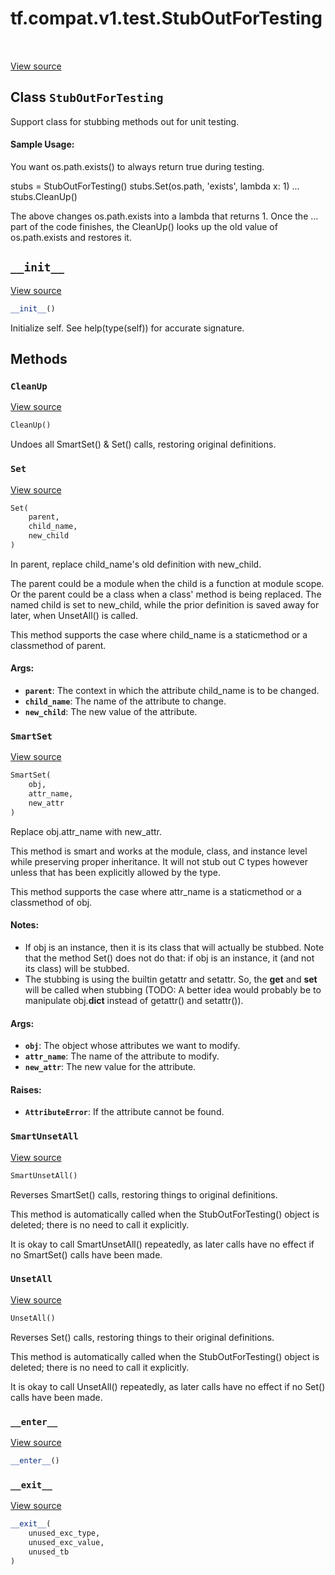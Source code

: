 <div itemscope itemtype="http://developers.google.com/ReferenceObject">
<meta itemprop="name" content="tf.compat.v1.test.StubOutForTesting" />
<meta itemprop="path" content="Stable" />
<meta itemprop="property" content="CleanUp"/>
<meta itemprop="property" content="Set"/>
<meta itemprop="property" content="SmartSet"/>
<meta itemprop="property" content="SmartUnsetAll"/>
<meta itemprop="property" content="UnsetAll"/>
<meta itemprop="property" content="__enter__"/>
<meta itemprop="property" content="__exit__"/>
<meta itemprop="property" content="__init__"/>
</div>

# tf.compat.v1.test.StubOutForTesting

<!-- Insert buttons and diff -->

<table class="tfo-notebook-buttons tfo-api" align="left">
</table>

<a target="_blank" href="/code/stable/tensorflow/python/platform/googletest.py">View source</a>



## Class `StubOutForTesting`

Support class for stubbing methods out for unit testing.



<!-- Placeholder for "Used in" -->


#### Sample Usage:



You want os.path.exists() to always return true during testing.

   stubs = StubOutForTesting()
   stubs.Set(os.path, 'exists', lambda x: 1)
     ...
   stubs.CleanUp()

The above changes os.path.exists into a lambda that returns 1.  Once
the ... part of the code finishes, the CleanUp() looks up the old
value of os.path.exists and restores it.

<h2 id="__init__"><code>__init__</code></h2>

<a target="_blank" href="/code/stable/tensorflow/python/platform/googletest.py">View source</a>

``` python
__init__()
```

Initialize self.  See help(type(self)) for accurate signature.




## Methods

<h3 id="CleanUp"><code>CleanUp</code></h3>

<a target="_blank" href="/code/stable/tensorflow/python/platform/googletest.py">View source</a>

``` python
CleanUp()
```

Undoes all SmartSet() & Set() calls, restoring original definitions.


<h3 id="Set"><code>Set</code></h3>

<a target="_blank" href="/code/stable/tensorflow/python/platform/googletest.py">View source</a>

``` python
Set(
    parent,
    child_name,
    new_child
)
```

In parent, replace child_name's old definition with new_child.

The parent could be a module when the child is a function at
module scope.  Or the parent could be a class when a class' method
is being replaced.  The named child is set to new_child, while the
prior definition is saved away for later, when UnsetAll() is
called.

This method supports the case where child_name is a staticmethod or a
classmethod of parent.

#### Args:


* <b>`parent`</b>: The context in which the attribute child_name is to be changed.
* <b>`child_name`</b>: The name of the attribute to change.
* <b>`new_child`</b>: The new value of the attribute.

<h3 id="SmartSet"><code>SmartSet</code></h3>

<a target="_blank" href="/code/stable/tensorflow/python/platform/googletest.py">View source</a>

``` python
SmartSet(
    obj,
    attr_name,
    new_attr
)
```

Replace obj.attr_name with new_attr.

This method is smart and works at the module, class, and instance level
while preserving proper inheritance. It will not stub out C types however
unless that has been explicitly allowed by the type.

This method supports the case where attr_name is a staticmethod or a
classmethod of obj.

#### Notes:

- If obj is an instance, then it is its class that will actually be
  stubbed. Note that the method Set() does not do that: if obj is
  an instance, it (and not its class) will be stubbed.
- The stubbing is using the builtin getattr and setattr. So, the __get__
  and __set__ will be called when stubbing (TODO: A better idea would
  probably be to manipulate obj.__dict__ instead of getattr() and
  setattr()).



#### Args:


* <b>`obj`</b>: The object whose attributes we want to modify.
* <b>`attr_name`</b>: The name of the attribute to modify.
* <b>`new_attr`</b>: The new value for the attribute.


#### Raises:


* <b>`AttributeError`</b>: If the attribute cannot be found.

<h3 id="SmartUnsetAll"><code>SmartUnsetAll</code></h3>

<a target="_blank" href="/code/stable/tensorflow/python/platform/googletest.py">View source</a>

``` python
SmartUnsetAll()
```

Reverses SmartSet() calls, restoring things to original definitions.

This method is automatically called when the StubOutForTesting()
object is deleted; there is no need to call it explicitly.

It is okay to call SmartUnsetAll() repeatedly, as later calls have
no effect if no SmartSet() calls have been made.

<h3 id="UnsetAll"><code>UnsetAll</code></h3>

<a target="_blank" href="/code/stable/tensorflow/python/platform/googletest.py">View source</a>

``` python
UnsetAll()
```

Reverses Set() calls, restoring things to their original definitions.

This method is automatically called when the StubOutForTesting()
object is deleted; there is no need to call it explicitly.

It is okay to call UnsetAll() repeatedly, as later calls have no
effect if no Set() calls have been made.

<h3 id="__enter__"><code>__enter__</code></h3>

<a target="_blank" href="/code/stable/tensorflow/python/platform/googletest.py">View source</a>

``` python
__enter__()
```




<h3 id="__exit__"><code>__exit__</code></h3>

<a target="_blank" href="/code/stable/tensorflow/python/platform/googletest.py">View source</a>

``` python
__exit__(
    unused_exc_type,
    unused_exc_value,
    unused_tb
)
```








